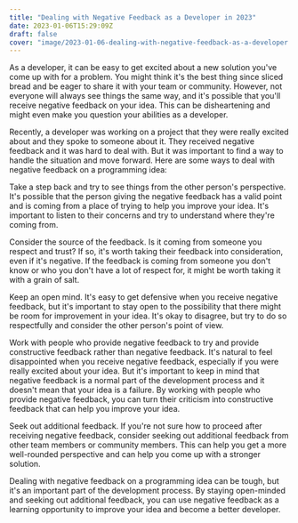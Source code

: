 ```yaml
---
title: "Dealing with Negative Feedback as a Developer in 2023"
date: 2023-01-06T15:29:09Z
draft: false
cover: "image/2023-01-06-dealing-with-negative-feedback-as-a-developer.jpg"
---
```


As a developer, it can be easy to get excited about a new solution you've come up with for a problem. You might think it's the best thing since sliced bread and be eager to share it with your team or community. However, not everyone will always see things the same way, and it's possible that you'll receive negative feedback on your idea. This can be disheartening and might even make you question your abilities as a developer.

Recently, a developer was working on a project that they were really excited about and they spoke to someone about it. They received negative feedback and it was hard to deal with. But it was important to find a way to handle the situation and move forward. Here are some ways to deal with negative feedback on a programming idea:

Take a step back and try to see things from the other person's perspective. It's possible that the person giving the negative feedback has a valid point and is coming from a place of trying to help you improve your idea. It's important to listen to their concerns and try to understand where they're coming from.

Consider the source of the feedback. Is it coming from someone you respect and trust? If so, it's worth taking their feedback into consideration, even if it's negative. If the feedback is coming from someone you don't know or who you don't have a lot of respect for, it might be worth taking it with a grain of salt.

Keep an open mind. It's easy to get defensive when you receive negative feedback, but it's important to stay open to the possibility that there might be room for improvement in your idea. It's okay to disagree, but try to do so respectfully and consider the other person's point of view.

Work with people who provide negative feedback to try and provide constructive feedback rather than negative feedback. It's natural to feel disappointed when you receive negative feedback, especially if you were really excited about your idea. But it's important to keep in mind that negative feedback is a normal part of the development process and it doesn't mean that your idea is a failure. By working with people who provide negative feedback, you can turn their criticism into constructive feedback that can help you improve your idea.

Seek out additional feedback. If you're not sure how to proceed after receiving negative feedback, consider seeking out additional feedback from other team members or community members. This can help you get a more well-rounded perspective and can help you come up with a stronger solution.

Dealing with negative feedback on a programming idea can be tough, but it's an important part of the development process. By staying open-minded and seeking out additional feedback, you can use negative feedback as a learning opportunity to improve your idea and become a better developer.
